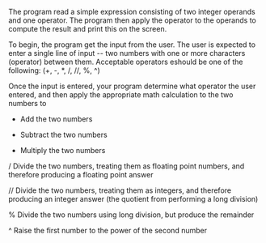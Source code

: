 The program read a simple expression consisting of two integer operands and one operator. The program then apply the operator to the operands to compute the result and print this on the screen.

To begin, the program get the input from the user. The user is expected to enter a single line of input -- two numbers with one or more characters (operator) between them. Acceptable operators eshould be one of the following:
   (+, -, *, /, //, %, ^)

Once the input is entered, your program determine what operator the user entered, and then apply the appropriate math calculation to the two numbers to 


+	Add the two numbers

-	Subtract the two numbers

*	Multiply the two numbers

/	Divide the two numbers, treating them as floating point numbers, and therefore producing a floating point answer

//	Divide the two numbers, treating them as integers, and therefore producing an integer answer (the quotient from performing a long division)

%	Divide the two numbers using long division, but produce the remainder

^	Raise the first number to the power of the second number
